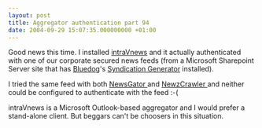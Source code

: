 ```yaml
---
layout: post
title: Aggregator authentication part 94
date: 2004-09-29 15:07:35.000000000 +01:00
---
```

<p>Good news this time. I installed <a href="http://www.intravnews.com">intraVnews</a> and it actually authenticated with one of our corporate secured news feeds (from a Microsoft Sharepoint Server site that has <a href="http://www.bluedoglimited.com">Bluedog</a>'s <a href="http://www.bluedoglimited.com/Downloads/pages/SyndicationGenerator.aspx">Syndication Generator</a> installed).</p>
<p>I tried the same feed with both <a href="http://newsgator.com/">NewsGator </a>and <a href="http://www.newzcrawler.com">NewzCrawler </a>and neither could be configured to authenticate with the feed :-(</p>
<p>intraVnews is a Microsoft Outlook-based aggregator and I would prefer a stand-alone client. But beggars can't be choosers in this situation.
</p>
